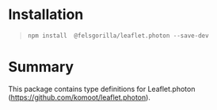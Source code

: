 # Installation
> `npm install  @felsgorilla/leaflet.photon --save-dev` 

# Summary
This package contains type definitions for Leaflet.photon (https://github.com/komoot/leaflet.photon).
